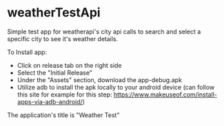 # weatherTestApi

Simple test app for weatherapi's city api calls to search and select a specific city to see it's weather details.

To Install app:
- Click on release tab on the right side
- Select the "Initial Release"
- Under the "Assets" section, download the app-debug.apk
- Utilize adb to install the apk locally to your android device (can follow this site for example for this step: https://www.makeuseof.com/install-apps-via-adb-android/)

The application's title is "Weather Test"

